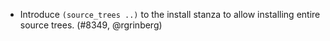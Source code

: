 - Introduce `(source_trees ..)` to the install stanza to allow installing
  entire source trees. (#8349, @rgrinberg)
